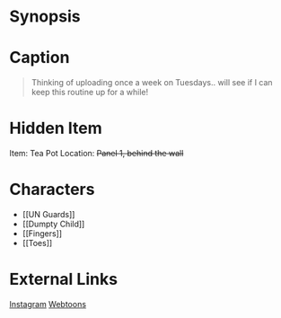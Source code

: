 # Synopsis


# Caption
> Thinking of uploading once a week on Tuesdays.. will see if I can keep this routine up for a while!

# Hidden Item
Item: Tea Pot
Location: ~~Panel 1, behind the wall~~

# Characters
* [[UN Guards]]
* [[Dumpty Child]]
* [[Fingers]]
* [[Toes]]

# External Links
[Instagram](https://www.instagram.com/p/CYcJGRXKsPs/?igshid=YmMyMTA2M2Y=)
[Webtoons](https://www.webtoons.com/en/challenge/twistwood-tales/102-grand-theft-sarnie/viewer?title_no=344740&episode_no=112)